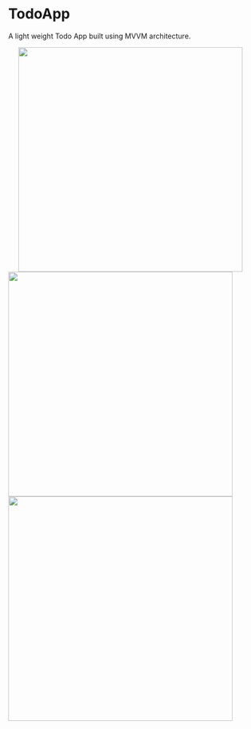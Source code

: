 # TodoApp

A light weight Todo App built using MVVM architecture.

<img style="display: inline;" src="https://user-images.githubusercontent.com/81500872/127199451-b3318a98-1a8f-40a8-9005-e0a704b474d1.jpg" width ="450" hspace = "20"/> <img src = "https://user-images.githubusercontent.com/81500872/127199571-3f3a3d5e-b5f9-420c-b30b-7aab08c6a28e.jpg" width = "450"/>
<img src = "https://user-images.githubusercontent.com/81500872/127199625-5f148a3e-64bf-4fa8-b6cb-d589758c82d0.jpg" width = "450"/>

                                                                                                                                
